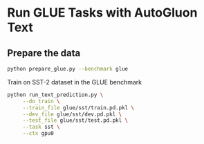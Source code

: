 # Run GLUE Tasks with AutoGluon Text

## Prepare the data
```bash
python prepare_glue.py --benchmark glue
```

Train on SST-2 dataset in the GLUE benchmark

```bash
python run_text_prediction.py \
     --do_train \
     --train_file glue/sst/train.pd.pkl \
     --dev_file glue/sst/dev.pd.pkl \
     --test_file glue/sst/test.pd.pkl \
     --task sst \
     --ctx gpu0
```
